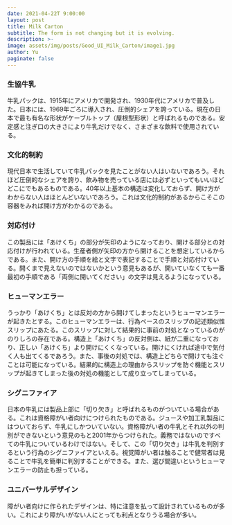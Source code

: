 ```yaml
---
date: 2021-04-22T 9:00:00
layout: post
title: Milk Carton
subtitle: The form is not changing but it is evolving.
description: >-
image: assets/img/posts/Good_UI_Milk_Carton/image1.jpg
author: Yu
paginate: false
---
```


### 生協牛乳
牛乳パックは、1915年にアメリカで開発され、1930年代にアメリカで普及した。日本には、1969年ごろに導入され、圧倒的シェアを誇っている。現在の日本で最も有名な形状がケーブルトップ（屋根型形状）と呼ばれるものである。安定感と注ぎ口の大きさにより牛乳だけでなく、さまざまな飲料で使用されている。

### 文化的制約
現代日本で生活していて牛乳パックを見たことがない人はいないであろう。それほど圧倒的なシェアを誇り、飲み物を売っている店には必ずといってもいいほどどこにでもあるものである。40年以上基本の構造は変化しておらず、開け方がわからない人はほとんどいないであろう。これは文化的制約があるからこそこの容器をみれば開け方がわかるのである。

### 対応付け
この製品には「あけくち」の部分が矢印のようになっており、開ける部分との対応付けが行われている。生産者側が矢印の方から開けることを想定しているからである。また、開け方の手順を絵と文字で表記することで手順と対応付けている。開くまで見えないのではないかという意見もあるが、開いていなくても一番最初の手順である「両側に開いてください」の文字は見えるようになっている。

### ヒューマンエラー
 うっかり「あけくち」とは反対の方から開けてしまったというヒューマンエラーが起きたとする。このヒューマンエラーは、行為ベースのスリップの記述類似性スリップにあたる。このスリップに対して結果的に事前の対処となっているのがのりしろの存在である。構造上「あけくち」の反対側は、紙が二重になっており、正しい「あけくち」より開けにくくなっている。開けにくければ途中で気付く人も出てくるであろう。また、事後の対処では、構造上どちらで開けても注ぐことは可能になっている。結果的に構造上の理由からスリップを防ぐ機能とスリップが起きてしまった後の対処の機能として成り立ってしまっている。

### シグニファイア
 日本の牛乳には製品上部に「切り欠き」と呼ばれるものがついている場合がある。これは資格障がい者向けにつけられたものである。ジュースや加工乳製品にはついておらず、牛乳にしかついていない。資格障がい者の牛乳とそれ以外の判別ができないという意見のもと2001年からつけられた。義務ではないのですべての牛乳についているわけではない。そして、この「切り欠き」は牛乳を判別するという行為のシグニファイアといえる。視覚障がい者は触ることで健常者は見ることで牛乳を簡単に判別することができる。また、選び間違いというヒューマンエラーの防止も担っている。

### ユニバーサルデザイン
 障がい者向けに作られたデザインは、特に注意を払って設計されているものが多い。これにより障がいがない人にとっても利点となりうる場合が多い。
